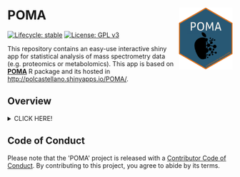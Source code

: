 
# POMA <img src='instructions/pix/logo.png' align="right" height="139" />

  <!-- badges: start -->
  
  [![Lifecycle: stable](https://img.shields.io/badge/lifecycle-stable-brightgreen.svg)](https://www.tidyverse.org/lifecycle/#stable)
  [![License: GPL v3](https://img.shields.io/badge/License-GPLv3-blue.svg)](https://www.gnu.org/licenses/gpl-3.0)
  
  <!-- badges: end -->

This repository contains an easy-use interactive shiny app for statistical analysis of mass spectrometry data (e.g. proteomics or metabolomics). This app is based on [**POMA**](http://pcastellanoescuder.github.io/POMA/) R package and its hosted in http://polcastellano.shinyapps.io/POMA/.

## Overview  

<details><summary>CLICK HERE!</summary>

### Input Data

  - Upload your data in the *“Input Data”* tab.  
  - Data must be a .CSV *comma-separated-value* file.

**Target File**

A .CSV with two columns:

  - First/Left-hand column must be sample IDs.
  - Second/Left-hand column must be sample group/factor
    (e.g. treatment).

<img src="instructions/pix/target.png" width="60%" />

**Features File**

A .CSV with *n* columns:

  - Each row denotes a sample and each column denotes a feature.
  - First row must contain feature names.

<img src="instructions/pix/features.png" width="60%" />

**Covariates file (optional)**

A .CSV with *n* columns:

  - First/Left-hand column must be sample IDs (and must be equal than
    target file first column).
  - Each row denotes a sample (the same as in target and features files)
    and each column denotes a covariate.

<img src="instructions/pix/covariates.png" width="60%" />

-----

### Impute Values

Mass spectrometry data usually presents a high number of missing values.
By default, the missing values are treated as the result of low signal
intensity.

For this reason, the imputation of missing values is an essential step
in mass spectrometry data analysis workflow. To deal with that, POMA
provides the **Impute Value** panel which allows the user:

1.  To remove all features of the data that have more of specific
    percentage (defined by user) of missing values in ALL study groups.
    By default this parameter is 20%.

2.  To impute missing values of the data using different methods such
    as:

<!-- end list -->

  - replace by zero
  - replace by half of the minimum positive value in the original data
  - replace by median
  - replace by mean
  - replace by minimum
  - KNN method (default)

-----

### Normalization

Normalization is required to make all features comparable among them. By
default the application normalize data using *log pareto scaling*
method, however the user can compare all different methods and select
the best one according the data. POMA app offers all these following
different types of normalization methods:

  - Autoscaling
  - Level scaling
  - Log scaling
  - Log transformation
  - Vast scaling
  - Log Pareto scaling (deafult)

-----

### Visualization

Visualize your data fast and easy with POMA’s interactive boxplot and
volcano plot\!

<img src="instructions/pix/boxplots.png" width="70%" />

<img src="instructions/pix/volcano.png" width="70%" />

-----

### Statistics

The Statistical Analysis tab contains a set of different panels to
analyze the data: 1) Univariate analysis; 2) Multivariate analysis; 3)
Limma; 4) Correlation analysis; 5) Random Forest; 6) Feature selection
and 7) Rank Products. Each one of them includes different options and
methods. Below is a brief explanation of each one:

#### Univariate analysis

The Univariate Analysis panel contains four types of analysis to perform
comparaisions of each group per each feature

##### <u>Parametric tests</u>

  - T-test: The results can be shown with an interactive **volcano
    plot**.

  - One-way Analysis of Variance (ANOVA): If data has a normal
    distribution and more than two groups. <b><i>This option can be
    corrected by covariables if the user has provided a covariate
    file.</i></b>

##### <u>Non-Parametric tests</u>

  - Mann-Whitney U Test: If data has two groups and non-normal
    distribution. If data is paired, this test becomes to Wilcoxon
    Signed Rank Test.
  - Kruskal Wallis Test: If data has a non-normal distribution but more
    than two groups.

#### Multivariate analysis

This step is powered by **mixOmics R package**. POMA multivariate
analysis includes three principal multivariate methods:

  - Principal Component Analysis (PCA)

<img src="instructions/pix/pca.png" width="70%" />

  - Partial Least Squares Discriminant Analysis
(PLS-DA)

<img src="instructions/pix/plsda.png" width="70%" /><img src="instructions/pix/plsda_errors.png" width="70%" />

  - Sparse Partial Least Squares Discriminant Analysis (sPLS-DA)

<img src="instructions/pix/splsda.png" width="70%" />

#### Limma

*linear models for microarray and RNA-Seq Data*. This function is
implemented in limma R package and is prepared to perform a singl-sample
t-test using an empirical Bayes method to borrow information between
features. The final output is a list of features with a column with a
value of the contract (logFC). The AveExpr column gives the average
log2-expression level for that gene across all the arrays and channels
in the experiment. Column t is the moderated t-statistic. Column P.Value
is the associated p-value and adj.P.Value is the p-value adjusted for
multiple testing by false discovery rate (FDR).

#### Correlation analysis

The Correlation analysis tab includes two different ways to visualize
the correlations in your data.

  - Pairwise Correlation Scatterplot: This scatterplot show the
    correlation (and p-value of this correlation) between two features
    in the data. The user can choose any pair of features in the dataset
    and modify the correlation method (pearson, spearman or kendall) in
    a reactive, fast and easy panel.

<img src="instructions/pix/simple_correlations.png" width="70%" />

  - Global Correlation Heatmap: Where you can see the correlation matrix
    of your data in a heatmap format. This plot show all correlations in
    data at the same time.

<img src="instructions/pix/correlations.png" width="70%" />

#### Random Forest

Random forests or random decision forests are an ensemble learning
method for classification, regression and other tasks that operates by
constructing a multitude of decision trees. This methods are included in
the ***machine learning*** techniques.

POMA includes a Random Forest algorithm for group classification based
on **caret** R package. POMA interface allows user to tune all the
Random Forest parameters in a easy
way.

<img src="instructions/pix/tree.png" width="70%" /><img src="instructions/pix/gini.png" width="70%" />

#### Feature Selection

In statistics, feature selection, also known as variable selection, is
the process of selecting a subset of relevant features (for example,
metabolites or proteins) for use in model construction.

POMA includes a section thought specified for feature selection. This
section includes two of the most used methods for this purpose.

  - Ridge regression
  - Lasso

<img src="instructions/pix/lasso.png" width="70%" />

#### Rank Products

The rank product is a biologically motivated test for the detection of
differential features in high throughput experiments. It is a simple
**non-parametric** statistical method based on ranks of fold changes. It
can be used to combine ranked lists in various application domains,
including proteomics, statistical meta-analysis and general feature
selection.

<img src="instructions/pix/rankprod.png" width="70%" />

</details>    

## Code of Conduct  

Please note that the 'POMA' project is released with a [Contributor Code of Conduct](https://pcastellanoescuder.github.io/POMA/CODE_OF_CONDUCT.html). By contributing to this project, you agree to abide by its terms. 

